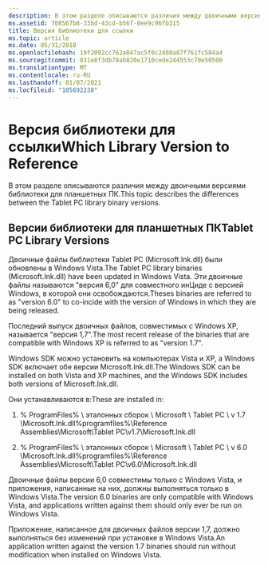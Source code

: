 ```yaml
---
description: В этом разделе описываются различия между двоичными версиями библиотеки для планшетных ПК.
ms.assetid: 708567b8-33bd-43cd-b56f-8ee9c96fb315
title: Версия библиотеки для ссылки
ms.topic: article
ms.date: 05/31/2018
ms.openlocfilehash: 19f2092cc762a047ac5f0c2408a87f761fc584a4
ms.sourcegitcommit: 831e8f3db78ab820e1710cede244553c70e50500
ms.translationtype: MT
ms.contentlocale: ru-RU
ms.lasthandoff: 01/07/2021
ms.locfileid: "105692238"
---
```

# <a name="which-library-version-to-reference"></a><span data-ttu-id="ed6e8-103">Версия библиотеки для ссылки</span><span class="sxs-lookup"><span data-stu-id="ed6e8-103">Which Library Version to Reference</span></span>

<span data-ttu-id="ed6e8-104">В этом разделе описываются различия между двоичными версиями библиотеки для планшетных ПК.</span><span class="sxs-lookup"><span data-stu-id="ed6e8-104">This topic describes the differences between the Tablet PC library binary versions.</span></span>

## <a name="tablet-pc-library-versions"></a><span data-ttu-id="ed6e8-105">Версии библиотеки для планшетных ПК</span><span class="sxs-lookup"><span data-stu-id="ed6e8-105">Tablet PC Library Versions</span></span>

<span data-ttu-id="ed6e8-106">Двоичные файлы библиотеки Tablet PC (Microsoft.Ink.dll) были обновлены в Windows Vista.</span><span class="sxs-lookup"><span data-stu-id="ed6e8-106">The Tablet PC library binaries (Microsoft.Ink.dll) have been updated in Windows Vista.</span></span> <span data-ttu-id="ed6e8-107">Эти двоичные файлы называются "версия 6,0" для совместного инЦиде с версией Windows, в которой они освобождаются.</span><span class="sxs-lookup"><span data-stu-id="ed6e8-107">Theses binaries are referred to as "version 6.0" to co-incide with the version of Windows in which they are being released.</span></span>

<span data-ttu-id="ed6e8-108">Последний выпуск двоичных файлов, совместимых с Windows XP, называется "версия 1,7".</span><span class="sxs-lookup"><span data-stu-id="ed6e8-108">The most recent release of the binaries that are compatible with Windows XP is referred to as "version 1.7".</span></span>

<span data-ttu-id="ed6e8-109">Windows SDK можно установить на компьютерах Vista и XP, а Windows SDK включает обе версии Microsoft.Ink.dll.</span><span class="sxs-lookup"><span data-stu-id="ed6e8-109">The Windows SDK can be installed on both Vista and XP machines, and the Windows SDK includes both versions of Microsoft.Ink.dll.</span></span>

<span data-ttu-id="ed6e8-110">Они устанавливаются в:</span><span class="sxs-lookup"><span data-stu-id="ed6e8-110">These are installed in:</span></span>

1. <span data-ttu-id="ed6e8-111">% ProgramFiles% \\ эталонных сборок \\ Microsoft \\ Tablet PC \\ v 1.7 \\Microsoft.Ink.dll</span><span class="sxs-lookup"><span data-stu-id="ed6e8-111">%programfiles%\\Reference Assemblies\\Microsoft\\Tablet PC\\v1.7\\Microsoft.Ink.dll</span></span>

2. <span data-ttu-id="ed6e8-112">% ProgramFiles% \\ эталонных сборок \\ Microsoft \\ Tablet PC \\ v 6.0 \\Microsoft.Ink.dll</span><span class="sxs-lookup"><span data-stu-id="ed6e8-112">%programfiles%\\Reference Assemblies\\Microsoft\\Tablet PC\\v6.0\\Microsoft.Ink.dll</span></span>

<span data-ttu-id="ed6e8-113">Двоичные файлы версии 6,0 совместимы только с Windows Vista, и приложения, написанные на них, должны выполняться только в Windows Vista.</span><span class="sxs-lookup"><span data-stu-id="ed6e8-113">The version 6.0 binaries are only compatible with Windows Vista, and applications written against them should only ever be run on Windows Vista.</span></span>

<span data-ttu-id="ed6e8-114">Приложение, написанное для двоичных файлов версии 1,7, должно выполняться без изменений при установке в Windows Vista.</span><span class="sxs-lookup"><span data-stu-id="ed6e8-114">An application written against the version 1.7 binaries should run without modification when installed on Windows Vista.</span></span>

 

 



